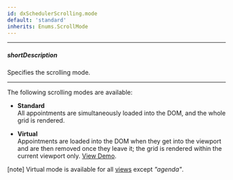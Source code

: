 ```yaml
---
id: dxSchedulerScrolling.mode
default: 'standard'
inherits: Enums.ScrollMode
---
```

---
##### shortDescription
Specifies the scrolling mode.

---
The following scrolling modes are available:

- **Standard**       
All appointments are simultaneously loaded into the DOM, and the whole grid is rendered.

- **Virtual**          
Appointments are loaded into the DOM when they get into the viewport and are then removed once they leave it; the grid is rendered within the current viewport only. [View Demo](https://js.devexpress.com/Demos/WidgetsGallery/Demo/Scheduler/VirtualScrolling/).

[note] Virtual mode is available for all [views](/api-reference/10%20UI%20Components/dxScheduler/1%20Configuration/views '/Documentation/ApiReference/UI_Components/dxScheduler/Configuration/views/') except *"agenda"*.
